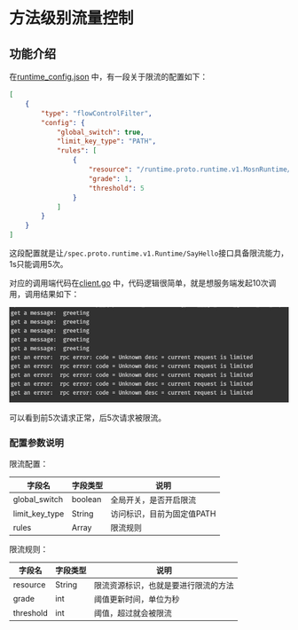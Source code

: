 # 方法级别流量控制

## 功能介绍

在[runtime_config.json](https://github.com/mosn/layotto/blob/main/configs/runtime_config.json) 中，有一段关于限流的配置如下：

```json
[
    {
        "type": "flowControlFilter",
        "config": {
            "global_switch": true,
            "limit_key_type": "PATH",
            "rules": [
                {
                    "resource": "/runtime.proto.runtime.v1.MosnRuntime/SayHello",
                    "grade": 1,
                    "threshold": 5
                }
            ]
        }
    }
]
```

这段配置就是让`/spec.proto.runtime.v1.Runtime/SayHello`接口具备限流能力，1s只能调用5次。

对应的调用端代码在[client.go](https://github.com/mosn/layotto/blob/main/demo/flowcontrol/client.go) 中，代码逻辑很简单，就是想服务端发起10次调用，调用结果如下：

![img.png](/img/flow_control.png)

可以看到前5次请求正常，后5次请求被限流。

### 配置参数说明

限流配置：

| 字段名 | 字段类型 | 说明 |
|  ----  | ----  | ---- |
| global_switch  | boolean | 全局开关，是否开启限流 |
| limit_key_type  | String | 访问标识，目前为固定值PATH |
| rules  | Array | 限流规则 |

限流规则：

| 字段名 | 字段类型 | 说明 |
|  ----  | ----  | ---- |
| resource  | String | 限流资源标识，也就是要进行限流的方法 |
| grade  | int | 阈值更新时间，单位为秒 |
| threshold  | int | 阈值，超过就会被限流 |